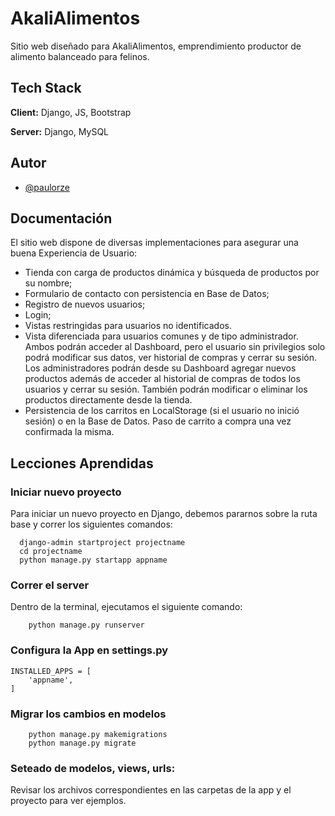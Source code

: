 
# AkaliAlimentos

Sitio web diseñado para AkaliAlimentos, emprendimiento productor de alimento balanceado para felinos.




## Tech Stack

**Client:** Django, JS, Bootstrap

**Server:** Django, MySQL


## Autor

- [@paulorze](https://www.github.com/paulorze)


## Documentación

  El sitio web dispone de diversas implementaciones para asegurar una buena Experiencia de Usuario:
- Tienda con carga de productos dinámica y búsqueda de productos por su nombre;
- Formulario de contacto con persistencia en Base de Datos;
- Registro de nuevos usuarios;
- Login;
- Vistas restringidas para usuarios no identificados.
- Vista diferenciada para usuarios comunes y de tipo administrador. Ambos podrán acceder al Dashboard, pero el usuario sin privilegios solo podrá modificar sus datos, ver historial de compras y cerrar su sesión. Los administradores podrán desde su Dashboard agregar nuevos productos además de acceder al historial de compras de todos los usuarios y cerrar su sesión. También podrán modificar o eliminar los productos directamente desde la tienda.
- Persistencia de los carritos en LocalStorage (si el usuario no inició sesión) o en la Base de Datos. Paso de carrito a compra una vez confirmada la misma.

## Lecciones Aprendidas

### Iniciar nuevo proyecto
  Para iniciar un nuevo proyecto en Django, debemos pararnos sobre la ruta base y correr los siguientes comandos:
  ```
    django-admin startproject projectname
    cd projectname
    python manage.py startapp appname
```

### Correr el server
  Dentro de la terminal, ejecutamos el siguiente comando:
```
    python manage.py runserver
```

### Configura la App en settings.py
```
INSTALLED_APPS = [
    'appname',
]
```
### Migrar los cambios en modelos
```
    python manage.py makemigrations
    python manage.py migrate
```

### Seteado de modelos, views, urls:
  Revisar los archivos correspondientes en las carpetas de la app y el proyecto para ver ejemplos.